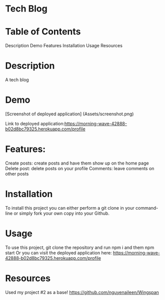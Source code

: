 # Tech Blog

# Table of Contents

Description
Demo
Features
Installation
Usage
Resources

# Description

A tech blog

# Demo

[Screenshot of deployed application] (Assets/screenshot.png)

Link to deployed application:https://morning-wave-42888-b02d8bc79325.herokuapp.com/profile

# Features:

Create posts: create posts and have them show up on the home page
Delete post: delete posts on your profile
Comments: leave comments on other posts

# Installation

To install this project you can either perform a git clone in your command-line or simply fork your own copy into your Github.

# Usage

To use this project, git clone the repository and run npm i and them npm start
Or you can visit the deployed application here: https://morning-wave-42888-b02d8bc79325.herokuapp.com/profile

# Resources

Used my project #2 as a base! https://github.com/nguyenaileen/Wingspan
